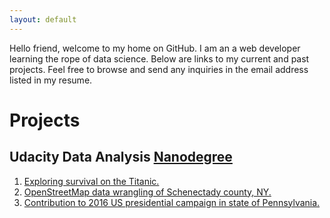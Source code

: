 ```yaml
---
layout: default
---
```


Hello friend, welcome to my home on GitHub. I am an a web developer learning the rope of data science. Below are links to my current and past projects.
Feel free to browse and send any inquiries in the email address listed in my resume.

# [](#header-1)Projects
## [](#header-3)Udacity Data Analysis [Nanodegree](https://www.udacity.com/course/data-analyst-nanodegree--nd002)
1. [Exploring survival on the Titanic.](Udacity-DAND-Projects\Exploring_Survival_on_the_Titanic.html)
2. [OpenStreetMap data wrangling of Schenectady county, NY.](Udacity-DAND-Projects\OpenStreetMap_Data_Wrangling.html)
3. [Contribution to 2016 US presidential campaign in state of Pennsylvania.](Udacity-DAND-Projects\Presidential_Campaign_2016_PA.html)

